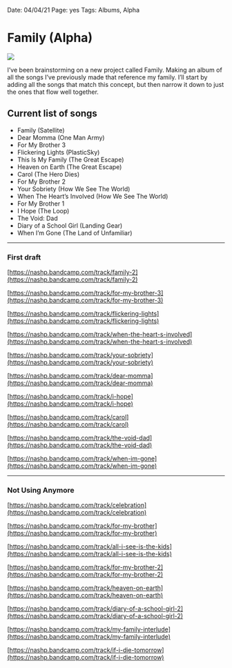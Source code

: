 
Date: 04/04/21
Page: yes
Tags: Albums, Alpha

# Family (Alpha)

![](https://images.pexels.com/photos/3289156/pexels-photo-3289156.jpeg?cs=srgb&dl=pexels-alex-fu-3289156.jpg&fm=jpg)

I’ve been brainstorming on a new project called Family. Making an album of all the songs I’ve previously made that reference my family. I’ll start by adding all the songs that match this concept, but then narrow it down to just the ones that flow well together. 

## Current list of songs

- Family (Satellite)
- Dear Momma (One Man Army)
- For My Brother 3
- Flickering Lights (PlasticSky)
- This Is My Family (The Great Escape)
- Heaven on Earth (The Great Escape)
- Carol (The Hero Dies)
- For My Brother 2
- Your Sobriety (How We See The World)
- When The Heart’s Involved (How We See The World)
- For My Brother 1
- I Hope (The Loop)
- The Void: Dad
- Diary of a School Girl (Landing Gear)
- When I’m Gone (The Land of Unfamiliar)

---- 

### First draft

[https://nashp.bandcamp.com/track/family-2](https://nashp.bandcamp.com/track/family-2)

[https://nashp.bandcamp.com/track/for-my-brother-3](https://nashp.bandcamp.com/track/for-my-brother-3)

[https://nashp.bandcamp.com/track/flickering-lights](https://nashp.bandcamp.com/track/flickering-lights)

[https://nashp.bandcamp.com/track/when-the-heart-s-involved](https://nashp.bandcamp.com/track/when-the-heart-s-involved)

[https://nashp.bandcamp.com/track/your-sobriety](https://nashp.bandcamp.com/track/your-sobriety)

[https://nashp.bandcamp.com/track/dear-momma](https://nashp.bandcamp.com/track/dear-momma)

[https://nashp.bandcamp.com/track/i-hope](https://nashp.bandcamp.com/track/i-hope)

[https://nashp.bandcamp.com/track/carol](https://nashp.bandcamp.com/track/carol)

[https://nashp.bandcamp.com/track/the-void-dad](https://nashp.bandcamp.com/track/the-void-dad)

[https://nashp.bandcamp.com/track/when-im-gone](https://nashp.bandcamp.com/track/when-im-gone)

---- 

### Not Using Anymore

[https://nashp.bandcamp.com/track/celebration](https://nashp.bandcamp.com/track/celebration)

[https://nashp.bandcamp.com/track/for-my-brother](https://nashp.bandcamp.com/track/for-my-brother)

[https://nashp.bandcamp.com/track/all-i-see-is-the-kids](https://nashp.bandcamp.com/track/all-i-see-is-the-kids)

[https://nashp.bandcamp.com/track/for-my-brother-2](https://nashp.bandcamp.com/track/for-my-brother-2)

[https://nashp.bandcamp.com/track/heaven-on-earth](https://nashp.bandcamp.com/track/heaven-on-earth)

[https://nashp.bandcamp.com/track/diary-of-a-school-girl-2](https://nashp.bandcamp.com/track/diary-of-a-school-girl-2)

[https://nashp.bandcamp.com/track/my-family-interlude](https://nashp.bandcamp.com/track/my-family-interlude)

[https://nashp.bandcamp.com/track/if-i-die-tomorrow](https://nashp.bandcamp.com/track/if-i-die-tomorrow)